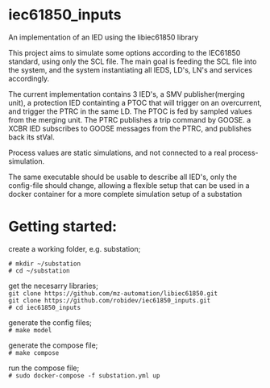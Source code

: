 # iec61850_inputs
An implementation of an IED using the libiec61850 library

This project aims to simulate some options according to the IEC61850 standard, using only the SCL file. 
The main goal is feeding the SCL file into the system, and the system instantiating all IEDS, LD's, 
LN's and services accordingly.

The current implementation contains 3 IED's, a SMV publisher(merging unit), a protection IED containting 
a PTOC that will trigger on an overcurrent, and trigger the PTRC in the same LD. The PTOC is fed by 
sampled values from the merging unit. The PTRC publishes a trip command by GOOSE.
a XCBR IED subscribes to GOOSE messages from the PTRC, and publishes back its stVal.

Process values are static simulations, and not connected to a real process-simulation.

The same executable should be usable to describe all IED's, only the config-file should change, allowing
a flexible setup that can be used in a docker container for a more complete simulation setup of a substation

# Getting started:

create a working folder, e.g. substation;  
  
`# mkdir ~/substation`  
`# cd ~/substation`  
  
get the necesarry libraries;  
`git clone https://github.com/mz-automation/libiec61850.git`  
`git clone https://github.com/robidev/iec61850_inputs.git`  
`# cd iec61850_inputs`  
  
generate the config files;  
`# make model`  
  
generate the compose file;  
`# make compose`  
  
run the compose file;  
`# sudo docker-compose -f substation.yml up`  
